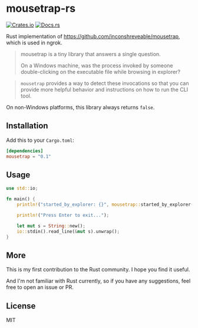 # mousetrap-rs

[![Crates.io](https://img.shields.io/crates/v/mousetrap?style=flat-square)](https://crates.io/crates/mousetrap)
[![Docs.rs](https://img.shields.io/docsrs/mousetrap?style=flat-square)](https://docs.rs/mousetrap)

Rust implementation of https://github.com/inconshreveable/mousetrap, which is used in ngrok.

> mousetrap is a tiny library that answers a single question.
>
> On a Windows machine, was the process invoked by someone double-clicking on the executable file while browsing in explorer?

> `mousetrap` provides a way to detect these invocations so that you can provide more helpful behavior and instructions on how to run the CLI tool.

On non-Windows platforms, this library always returns `false`.

## Installation

Add this to your `Cargo.toml`:

```toml
[dependencies]
mousetrap = "0.1"
```

## Usage

```rust
use std::io;

fn main() {
    println!("started_by_explorer: {}", mousetrap::started_by_explorer());

    println!("Press Enter to exit...");

    let mut s = String::new();
    io::stdin().read_line(&mut s).unwrap();
}
```

## More

This is my first contribution to the Rust community. I hope you find it useful.

And I'm not familiar with Rust currently, so if you have any suggestions, feel free to open an issue or PR.

## License

MIT

